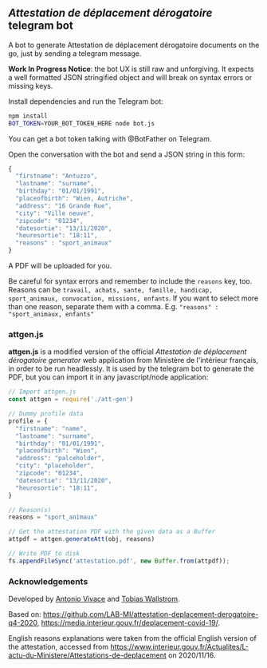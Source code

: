 ## *Attestation de déplacement dérogatoire* telegram bot

A bot to generate Attestation de déplacement dérogatoire documents on the go, just by sending a telegram message.

**Work In Progress Notice**: the bot UX is still raw and unforgiving. It expects a well formatted JSON stringified object and will break on syntax errors or missing keys.

Install dependencies and run the Telegram bot:

```bash
npm install
BOT_TOKEN=YOUR_BOT_TOKEN_HERE node bot.js
```

You can get a bot token talking with @BotFather on Telegram.

Open the conversation with the bot and send a JSON string in this form:

```javascript
{
  "firstname": "Antuzzo",
  "lastname": "surname",
  "birthday": "01/01/1991",
  "placeofbirth": "Wien, Autriche",
  "address": "16 Grande Rue",
  "city": "Ville neuve",
  "zipcode": "01234",
  "datesortie": "13/11/2020",
  "heuresortie": "18:11",
  "reasons" : "sport_animaux"
}
```

A PDF will be uploaded for you.

Be careful for syntax errors and remember to include the `reasons` key, too. Reasons can be `travail, achats, sante, famille, handicap, sport_animaux, convocation, missions, enfants`. If you want to select more than one reason, separate them with a comma. E.g. `"reasons" : "sport_animaux, enfants"`



### attgen.js

**attgen.js** is a modified version of the official *Attestation de déplacement dérogatoire generator* web application from Ministère de l'intérieur français, in order to be run headlessly. It is used by the telegram bot to generate the PDF, but you can import it in any javascript/node application:

```javascript
// Import attgen.js
const attgen = require('./att-gen')

// Dummy profile data
profile = {
  "firstname": "name",
  "lastname": "surname",
  "birthday": "01/01/1991",
  "placeofbirth": "Wien",
  "address": "palceholder",
  "city": "placeholder",
  "zipcode": "01234",
  "datesortie": "13/11/2020",
  "heuresortie": "18:11",
}

// Reason(s)
reasons = "sport_animaux"

// Get the attestation PDF with the given data as a Buffer
attpdf = attgen.generateAtt(obj, reasons)

// Write PDF to disk
fs.appendFileSync('attestation.pdf', new Buffer.from(attpdf));

```



### Acknowledgements

Developed by [Antonio Vivace](https://github.com/avivace) and [Tobias Wallstrom](https://github.com/TobiasWallstrom).

Based on: https://github.com/LAB-MI/attestation-deplacement-derogatoire-q4-2020, https://media.interieur.gouv.fr/deplacement-covid-19/.

English reasons explanations were taken from the official English version of the attestation, accessed from https://www.interieur.gouv.fr/Actualites/L-actu-du-Ministere/Attestations-de-deplacement on 2020/11/16.
